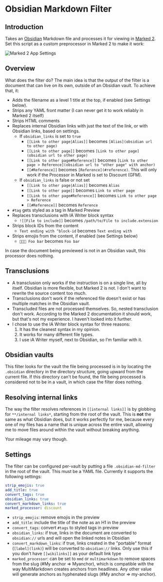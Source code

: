 # Obsidian Markdown Filter

## Introduction

Takes an [Obsidian](https://obsidian.md) Markdown file and processes it for viewing in [Marked 2](https://marked2app.com). Set this script as a custom preprocessor in Marked 2 to make it work:

![Marked 2 App Settings](marked2-settings-screenshot.png)

## Overview

What does the filter do? The main idea is that the output of the filter is a document that can live on its own, outside of an Obsidian vault. To achieve that, it: 

- Adds the filename as a level 1 title at the top, if enabled (see Settings below).
- Strips any YAML front matter (I can never get it to work reliably in Marked 2 itself)
- Strips HTML comments
- Replaces internal Obsidian links with just the text of the link, or with Obsidian links, based on settings.
    - If `obsidian_links` is set to `true`
        - `[[Link to other page|Alias]]` becomes `[Alias](obsidian url to other page)`
        - `[[Link to other page]]` becomes `[Link to other page](obsidian url to other page)`
        - `[[Link to other page#Reference]]` becomes `[Link to other page > Reference](obsidian url to "other page" with anchor)`
        - `[[#Reference]]` becomes `[Reference](#reference)`. This will only work if the Processor in Marked is set to Discount (GFM).
    - If `obsidian_links` is false or not set
        - `[[Link to other page|Alias]]` becomes `Alias`
        - `[[Link to other page]]` becomes `Link to other page`
        - `[[Link to other page#Reference]]` becomes `Link to other page > Reference`
        - `[[#Reference]]` becomes `Reference`
- `#tag` gets styled as a tag in Marked Preview
- Replaces transclusions with IA Writer block syntax
    - `![[File to include]]` becomes `/path/to/File to include.extension`
- Strips block IDs from the content
    - `Text ending with ^block-id` becomes `Text ending with`
- Strips emojis from the content, if enabled (see Settings below)
    - `👨🏻‍💻 Foo bar` becomes `Foo bar`
    
In case the document being previewed is not in an Obsidian vault, this processor does nothing.

## Transclusions

- A transclusion only works if the instruction is on a single line, all by itself. Obsidian is more flexible, but Marked 2 is not. I don't want to rewrite the source content too much.
- Transclusions don't work if the referenced file doesn't exist or has multiple matches in the Obsidian vault.
- Transcluded files are not processed themselves. So, nested transclusion don't work. According to the Marked 2 documentation it should work, but that's not my experience. I haven't looked into it further.
- I chose to use the IA Writer block syntax for three reasons:
    1. It has the cleanest syntax in my opinion.
    2. It works for many different file types.
    3. I use iA Writer myself, next to Obsidian, so I'm familiar with it.

## Obsidian vaults

This filter looks for the vault the file being processed is in by locating the `.obsidian` directory in the directory structure, going upward from the current file. If this directory can't be found, the file being processed is considered not to be in a vault, in which case the filter does nothing.

## Resolving internal links

The way the filter resolves references in `[[internal links]]` is by globbing for `**/internal links*`, starting from the root of the vault. This is **not** the same as what Obsidian does, but it works perfectly for me, because every one of my files has a name that is unique across the entire vault, allowing me to move files around within the vault without breaking anything.

Your mileage may vary though.

## Settings

The filter can be configured per-vault by putting a file `.obsidian-md-filter` in the root of the vault. This must be a YAML file. Currently it supports the following settings:

```yaml
strip_emojis: true
add_title: true
convert_tags: true
obsidian_links: true
convert_markdown_links: true
marked_processor: discount
```

- `strip_emojis`: remove emojis in the preview
- `add_title`: include the title of the note as an H1 in the preview 
- `convert_tags`: convert `#tags` to styled tags in preview
- `obsidian_links`: if true, links in the document are converted to `obsidian://` urls and will open the linked notes in Obsidian
- `convert_markdown_links`: if true, links created in the "portable" format (`[label](link)`) will be converted to `obsidian://` links. Only use this if you don't have `[[wikilinks]]` as your default link type
- `marked_processor`: can be set to `mmd` or `multimarkdown` to remove spaces from the slug (#My anchor => Myanchor), which is compatible with the way MultiMarkdown creates anchors from headlines. Any other value will generate anchors as hyphenated slugs (#My anchor => my-anchor).
